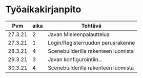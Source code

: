 # Työaikakirjanpito

| Pvm |aika  |Tehtävä | 
|--|--|--|
| 27.3.21 | 2 |Javan Mieleenpalauttelua  |
| 27.3.21 | 1 |Login/Registerruudun perusrakenne  |
| 28.3.21 | 4 |Scenebuilderilla rakenteen luomista  |
| 29.3.21 | 3 |Javan konfigurointiin...  |
| 30.3.21 | 4 |Scenebuilderilla rakenteen luomista  |

